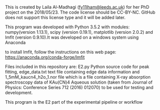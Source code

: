 This is created by Laila Al-Madhagi (fy11lham@leeds.ac.uk) for her PhD 
project on the 2018/05/23. The code license should be CC-BY-NC. GitHub 
does not support this license type and it will be added later. 

This program was developed with Python 3.5.2 with modules: numpy(version 
1.13.1), scipy (version 0.19.1), matplotlib (version 2.0.2) and lmfit 
(version 0.9.10).It was developed on a windows system using Anaconda

to install lmfit, follow the instructions on this web page:
https://anaconda.org/conda-forge/lmfit 

Files included in this repository are: E2.py Python source code for peak 
fitting, edge_data.txt text file containing edge data information and 
1_5mM_kaucn4_h2o_1.nor file which is a file containing X-ray absorption 
spectroscopy data of KAu(CN)4 Aqueous solution (taken from Journal of 
Physics: Conference Series 712 (2016) 012070) to be used for testing 
and development.

This program is the E2 part of the experimental pipeline or workflow
